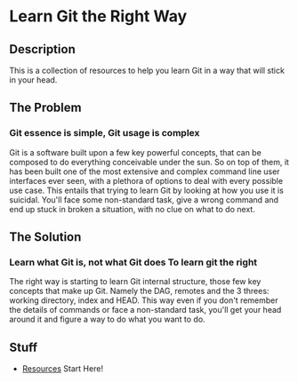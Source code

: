 # Learn Git the Right Way

## Description
This is a collection of resources to help you learn Git in a way that will stick
in your head.

## The Problem
### Git essence is simple, Git usage is complex
Git is a software built upon a few key powerful concepts, that can be composed to
do everything conceivable under the sun. So on top of them, it has been built
one of the most extensive and complex command line user interfaces ever seen,
with a plethora of options to deal with every possible use case. This entails
that trying to learn Git by looking at how you use it is suicidal. You'll face
some non-standard task, give a wrong command and end up stuck in broken a
situation, with no clue on what to do next.


## The Solution
### Learn what Git is, not what Git does To learn git the right
The right way is starting to learn Git internal structure, those few key
concepts that make up Git. Namely the DAG, remotes and the 3 threes: working
directory, index and HEAD. This way even if you don't remember the details of
commands or face a non-standard task, you'll get your head around it and figure
a way to do what you want to do.

## Stuff
* [Resources](Resources.md) Start Here!
